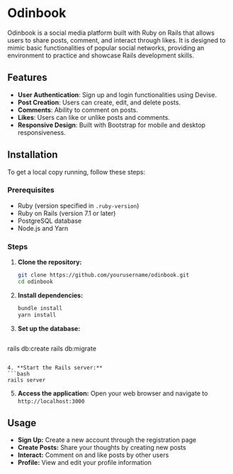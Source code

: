 # Odinbook

Odinbook is a social media platform built with Ruby on Rails that allows users to share posts, comment, and interact through likes. It is designed to mimic basic functionalities of popular social networks, providing an environment to practice and showcase Rails development skills.

## Features

- **User Authentication**: Sign up and login functionalities using Devise.
- **Post Creation**: Users can create, edit, and delete posts.
- **Comments**: Ability to comment on posts.
- **Likes**: Users can like or unlike posts and comments.
- **Responsive Design**: Built with Bootstrap for mobile and desktop responsiveness.

## Installation

To get a local copy running, follow these steps:

### Prerequisites

- Ruby (version specified in `.ruby-version`)
- Ruby on Rails (version 7.1 or later)
- PostgreSQL database
- Node.js and Yarn

### Steps

1. **Clone the repository:**
   ```bash
   git clone https://github.com/yourusername/odinbook.git
   cd odinbook
   ```

2. **Install dependencies:**
   ```bash
   bundle install
   yarn install
   ```

3. **Set up the database:**
   ```bash
rails db:create
rails db:migrate
   ```

4. **Start the Rails server:**
   ```bash
rails server
   ```

5. **Access the application:**
   Open your web browser and navigate to `http://localhost:3000`

## Usage

- **Sign Up:** Create a new account through the registration page
- **Create Posts:** Share your thoughts by creating new posts
- **Interact:** Comment on and like posts by other users
- **Profile:** View and edit your profile information